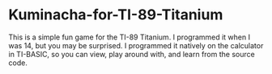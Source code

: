 # Kuminacha-for-TI-89-Titanium
This is a simple fun game for the TI-89 Titanium. I programmed it when I was 14, but you may be surprised. I programmed it natively on the calculator in TI-BASIC, so you can view, play around with, and learn from the source code.
